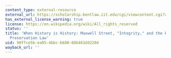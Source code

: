 ```yaml
---
content_type: external-resource
external_url: https://scholarship.kentlaw.iit.edu/cgi/viewcontent.cgi?article=3339&context=cklawreview
has_external_license_warning: true
license: https://en.wikipedia.org/wiki/All_rights_reserved
status: ''
title: 'When History is History: Maxwell Street, "Integrity," and the Failure of Historic
  Preservation Law'
uid: 90ffce5b-ea05-4bbc-b680-68b463dd228d
wayback_url: ''
---
```

